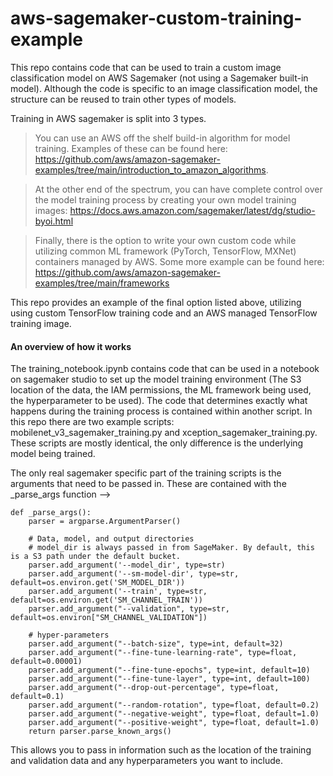 # aws-sagemaker-custom-training-example

This repo contains code that can be used to train a custom image classification model on AWS
Sagemaker (not using a Sagemaker built-in model). Although the code is specific to an 
image classification model, the structure can be reused to train other types of models. 

Training in AWS sagemaker is split into 3 types. 

> You can use an AWS off the shelf
build-in algorithm for model training. Examples of these can be found here: 
https://github.com/aws/amazon-sagemaker-examples/tree/main/introduction_to_amazon_algorithms.

> At the other end of the spectrum, you can have complete control over the model training
process by creating your own model training images: 
https://docs.aws.amazon.com/sagemaker/latest/dg/studio-byoi.html

> Finally, there is the option to write your own custom code while utilizing common
ML framework (PyTorch, TensorFlow, MXNet) containers managed by AWS.
Some more example can be found here: https://github.com/aws/amazon-sagemaker-examples/tree/main/frameworks

This repo provides an example of the final option listed above, utilizing using custom
TensorFlow training code and an AWS managed TensorFlow training image.

#### An overview of how it works

The training_notebook.ipynb contains code that can be used in a notebook on sagemaker studio
to set up the model training environment (The S3 location of the data, the IAM permissions,
the ML framework being used, the hyperparameter to be used). The code that determines exactly
what happens during the training process is contained within another script. In this repo there
are two example scripts: mobilenet_v3_sagemaker_training.py and xception_sagemaker_training.py. 
These scripts are mostly identical, the only difference is the underlying model being trained.

The only real sagemaker specific part of the training scripts is the arguments that 
need to be passed in. These are contained with the _parse_args function --> 


    def _parse_args():
        parser = argparse.ArgumentParser()

        # Data, model, and output directories
        # model_dir is always passed in from SageMaker. By default, this is a S3 path under the default bucket.
        parser.add_argument('--model_dir', type=str)
        parser.add_argument('--sm-model-dir', type=str, default=os.environ.get('SM_MODEL_DIR'))
        parser.add_argument('--train', type=str, default=os.environ.get('SM_CHANNEL_TRAIN'))
        parser.add_argument("--validation", type=str, default=os.environ["SM_CHANNEL_VALIDATION"])
        
        # hyper-parameters
        parser.add_argument("--batch-size", type=int, default=32)
        parser.add_argument("--fine-tune-learning-rate", type=float, default=0.00001)
        parser.add_argument("--fine-tune-epochs", type=int, default=10)
        parser.add_argument("--fine-tune-layer", type=int, default=100)
        parser.add_argument("--drop-out-percentage", type=float, default=0.1)
        parser.add_argument("--random-rotation", type=float, default=0.2)
        parser.add_argument("--negative-weight", type=float, default=1.0)
        parser.add_argument("--positive-weight", type=float, default=1.0)
        return parser.parse_known_args()


This allows you to pass in information such as the location of the training and
validation data and any hyperparameters you want to include. 